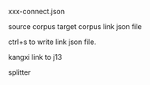 xxx-connect.json

source corpus
target corpus
link json file

ctrl+s to write link json file.


kangxi link to j13

splitter 
